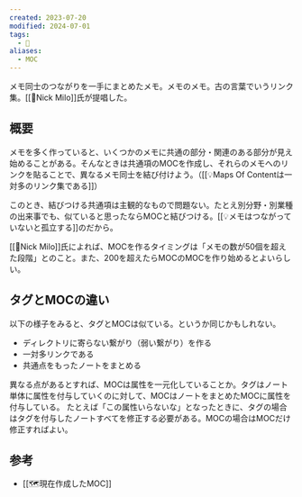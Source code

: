 ```yaml
---
created: 2023-07-20
modified: 2024-07-01
tags:
  - 📝
aliases:
  - MOC
---
```

メモ同士のつながりを一手にまとめたメモ。メモのメモ。古の言葉でいうリンク集。[[👤Nick Milo]]氏が提唱した。

## 概要
メモを多く作っていると、いくつかのメモに共通の部分・関連のある部分が見え始めることがある。そんなときは共通項のMOCを作成し、それらのメモへのリンクを貼ることで、異なるメモ同士を結び付けよう。（[[💡Maps Of Contentは一対多のリンク集である]]）

このとき、結びつける共通項は主観的なもので問題ない。たとえ別分野・別業種の出来事でも、似ていると思ったならMOCと結びつける。[[💡メモはつながっていないと孤立する]]のだから。

[[👤Nick Milo]]氏によれば、MOCを作るタイミングは「メモの数が50個を超えた段階」とのこと。また、200を超えたらMOCのMOCを作り始めるとよいらしい。

## タグとMOCの違い
以下の様子をみると、タグとMOCは似ている。というか同じかもしれない。
- ディレクトリに寄らない繋がり（弱い繋がり）を作る 
- 一対多リンクである
- 共通点をもったノートをまとめる

異なる点があるとすれば、MOCは属性を一元化していることか。タグはノート単体に属性を付与していくのに対して、MOCはノートをまとめたMOCに属性を付与している。
たとえば「この属性いらないな」となったときに、タグの場合はタグを付与したノートすべてを修正する必要がある。MOCの場合はMOCだけ修正すればよい。

## 参考
- [[🗺️現在作成したMOC]]